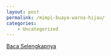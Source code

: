 ```yaml
---
layout: post
permalink: /mimpi-buaya-warna-hijau/
categories:
    - Uncategorized
---
```


[Baca Selengkapnya](/10)